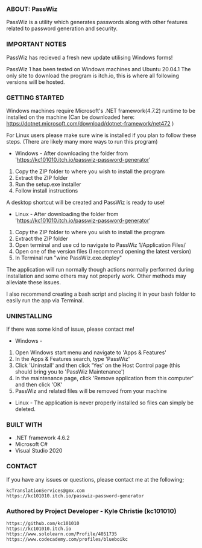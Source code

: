 ### ABOUT: PassWiz ##########################################################################################################################################################################################################################
PassWiz is a utility which generates passwords along with other features related to password generation and security.


### IMPORTANT NOTES #########################################################################################################################################################################################################################
PassWiz has recieved a fresh new update utilising Windows forms!

PassWiz 1 has been tested on Windows machines and Ubuntu 20.04.1
The only site to download the program is itch.io, this is where all following versions will be hosted. 


### GETTING STARTED #########################################################################################################################################################################################################################

Windows machines require Microsoft's .NET framework(4.7.2) runtime to be installed on the machine (Can be downloaded here: https://dotnet.microsoft.com/download/dotnet-framework/net472 )

For Linux users please make sure wine is installed if you plan to follow these steps. (There are likely many more ways to run this program)

- Windows -
After downloading the folder from 'https://kc101010.itch.io/passwiz-password-generator'
1. Copy the ZIP folder to where you wish to install the program
2. Extract the ZIP folder 
3. Run the setup.exe installer
4. Follow install instructions

A desktop shortcut will be created and PassWiz is ready to use!

- Linux -
After downloading the folder from 'https://kc101010.itch.io/passwiz-password-generator'
1. Copy the ZIP folder to where you wish to install the program
2. Extract the ZIP folder
3. Open terminal and use cd to navigate to PassWiz 1/Application Files/
4. Open one of the version files (I recommend opening the latest version)
5. In Terminal run "wine PassWiz.exe.deploy"

The application will run normally though actions normally performed during installation and some others may not properly work. Other methods may alleviate these issues.

I also recommend creating a bash script and placing it in your bash folder to easily run the app via Terminal.


### UNINSTALLING  ############################################################################################################################################################################################################################

If there was some kind of issue, please contact me!

- Windows -
1. Open Windows start menu and navigate to 'Apps & Features'
2. In the Apps & Features search, type 'PassWiz'
3. Click 'Uninstall' and then click 'Yes' on the Host Control page (this should bring you to 'PassWiz Maintenance')
4. In the maintenance page, click 'Remove application from this computer' and then click 'OK'
5. PassWiz and related files will be removed from your machine

- Linux -
The application is never properly installed so files can simply be deleted.


### BUILT WITH ###############################################################################################################################################################################################################################

- .NET framework 4.6.2
- Microsoft C#
- Visual Studio 2020


### CONTACT #################################################################################################################################################################################################################################

If you have any issues or questions, please contact me at the following;

	kcTranslationServices@gmx.com
	https://kc101010.itch.io/passwiz-password-generator


### Authored by Project Developer - Kyle Christie (kc101010) ###

    https://github.com/kc101010
    https://kc101010.itch.io
    https://www.sololearn.com/Profile/4051735
    https://www.codecademy.com/profiles/blueboikc


